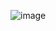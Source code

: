 ![image](https://user-images.githubusercontent.com/70340981/227730890-fa8f46c6-d722-46ba-afb0-6697943c5675.png)
